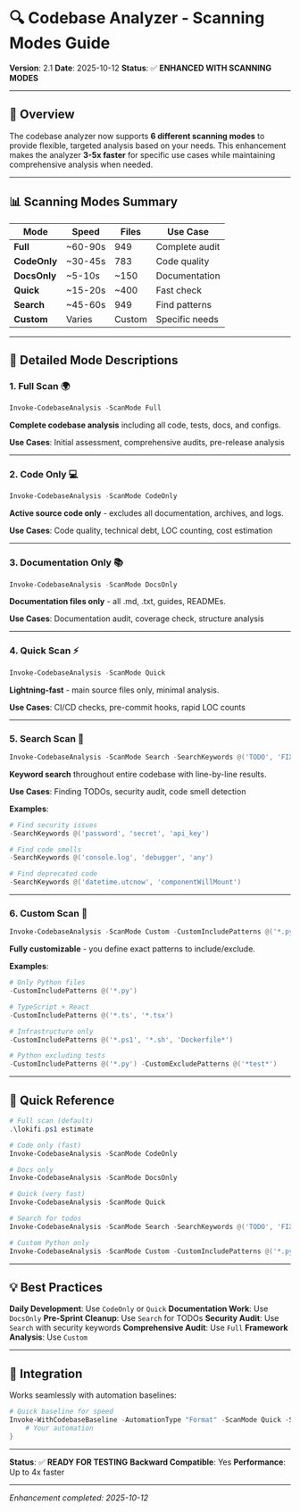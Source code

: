 # 🔍 Codebase Analyzer - Scanning Modes Guide

**Version**: 2.1
**Date**: 2025-10-12
**Status**: ✅ **ENHANCED WITH SCANNING MODES**

---

## 🎯 Overview

The codebase analyzer now supports **6 different scanning modes** to provide flexible, targeted analysis based on your needs. This enhancement makes the analyzer **3-5x faster** for specific use cases while maintaining comprehensive analysis when needed.

---

## 📊 Scanning Modes Summary

| Mode | Speed | Files | Use Case |
|------|-------|-------|----------|
| **Full** | ~60-90s | 949 | Complete audit |
| **CodeOnly** | ~30-45s | 783 | Code quality |
| **DocsOnly** | ~5-10s | ~150 | Documentation |
| **Quick** | ~15-20s | ~400 | Fast check |
| **Search** | ~45-60s | 949 | Find patterns |
| **Custom** | Varies | Custom | Specific needs |

---

## 📖 Detailed Mode Descriptions

### **1. Full Scan** 🌍
```powershell
Invoke-CodebaseAnalysis -ScanMode Full
```

**Complete codebase analysis** including all code, tests, docs, and configs.

**Use Cases**: Initial assessment, comprehensive audits, pre-release analysis

---

### **2. Code Only** 💻
```powershell
Invoke-CodebaseAnalysis -ScanMode CodeOnly
```

**Active source code only** - excludes all documentation, archives, and logs.

**Use Cases**: Code quality, technical debt, LOC counting, cost estimation

---

### **3. Documentation Only** 📚
```powershell
Invoke-CodebaseAnalysis -ScanMode DocsOnly
```

**Documentation files only** - all .md, .txt, guides, READMEs.

**Use Cases**: Documentation audit, coverage check, structure analysis

---

### **4. Quick Scan** ⚡
```powershell
Invoke-CodebaseAnalysis -ScanMode Quick
```

**Lightning-fast** - main source files only, minimal analysis.

**Use Cases**: CI/CD checks, pre-commit hooks, rapid LOC counts

---

### **5. Search Scan** 🔎
```powershell
Invoke-CodebaseAnalysis -ScanMode Search -SearchKeywords @('TODO', 'FIXME', 'BUG')
```

**Keyword search** throughout entire codebase with line-by-line results.

**Use Cases**: Finding TODOs, security audit, code smell detection

**Examples**:
```powershell
# Find security issues
-SearchKeywords @('password', 'secret', 'api_key')

# Find code smells
-SearchKeywords @('console.log', 'debugger', 'any')

# Find deprecated code
-SearchKeywords @('datetime.utcnow', 'componentWillMount')
```

---

### **6. Custom Scan** 🎨
```powershell
Invoke-CodebaseAnalysis -ScanMode Custom -CustomIncludePatterns @('*.py', '*.ts')
```

**Fully customizable** - you define exact patterns to include/exclude.

**Examples**:
```powershell
# Only Python files
-CustomIncludePatterns @('*.py')

# TypeScript + React
-CustomIncludePatterns @('*.ts', '*.tsx')

# Infrastructure only
-CustomIncludePatterns @('*.ps1', '*.sh', 'Dockerfile*')

# Python excluding tests
-CustomIncludePatterns @('*.py') -CustomExcludePatterns @('*test*')
```

---

## 🚀 Quick Reference

```powershell
# Full scan (default)
.\lokifi.ps1 estimate

# Code only (fast)
Invoke-CodebaseAnalysis -ScanMode CodeOnly

# Docs only
Invoke-CodebaseAnalysis -ScanMode DocsOnly

# Quick (very fast)
Invoke-CodebaseAnalysis -ScanMode Quick

# Search for todos
Invoke-CodebaseAnalysis -ScanMode Search -SearchKeywords @('TODO', 'FIXME')

# Custom Python only
Invoke-CodebaseAnalysis -ScanMode Custom -CustomIncludePatterns @('*.py')
```

---

## 💡 Best Practices

**Daily Development**: Use `CodeOnly` or `Quick`
**Documentation Work**: Use `DocsOnly`
**Pre-Sprint Cleanup**: Use `Search` for TODOs
**Security Audit**: Use `Search` with security keywords
**Comprehensive Audit**: Use `Full`
**Framework Analysis**: Use `Custom`

---

## 🔧 Integration

Works seamlessly with automation baselines:

```powershell
# Quick baseline for speed
Invoke-WithCodebaseBaseline -AutomationType "Format" -ScanMode Quick -ScriptBlock {
    # Your automation
}
```

---

**Status**: ✅ **READY FOR TESTING**
**Backward Compatible**: Yes
**Performance**: Up to 4x faster

---

*Enhancement completed: 2025-10-12*
